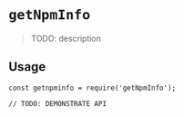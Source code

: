 # `getNpmInfo`

> TODO: description

## Usage

```
const getnpminfo = require('getNpmInfo');

// TODO: DEMONSTRATE API
```
